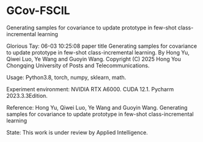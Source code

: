 # GCov-FSCIL
Generating samples for covariance to update prototype in few-shot class-incremental learning

Glorious Tay: 06-03 10:25:08
paper title
Generating samples for covariance to update prototype in few-shot class-incremental learning. By Hong Yu, Qiwei Luo, Ye Wang and Guoyin Wang. Copyright (C) 2025 Hong You Chongqing University of Posts and Telecommunications.

Usage:
Python3.8, torch, numpy, sklearn, math.

Experiment environment:
NVIDIA RTX A6000. CUDA 12.1. Pycharm 2023.3.3Edition.

Reference:
Hong Yu, Qiwei Luo, Ye Wang and Guoyin Wang. Generating samples for covariance to update prototype in few-shot class-incremental learning

State:
This work is under review by Applied Intelligence.
